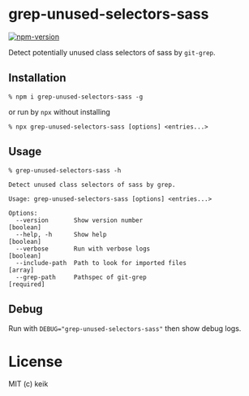 # grep-unused-selectors-sass

[![npm-version](https://img.shields.io/npm/v/grep-unused-selectors-sass.svg?style=flat-square)](https://npmjs.org/package/grep-unused-selectors-sass)

Detect potentially unused class selectors of sass by `git-grep`.


## Installation

```
% npm i grep-unused-selectors-sass -g
```

or run by `npx` without installing

```
% npx grep-unused-selectors-sass [options] <entries...>
```


## Usage

```
% grep-unused-selectors-sass -h

Detect unused class selectors of sass by grep.

Usage: grep-unused-selectors-sass [options] <entries...>

Options:
  --version       Show version number                                  [boolean]
  --help, -h      Show help                                            [boolean]
  --verbose       Run with verbose logs                                [boolean]
  --include-path  Path to look for imported files                        [array]
  --grep-path     Pathspec of git-grep                                [required]
```


## Debug

Run with `DEBUG="grep-unused-selectors-sass"` then show debug logs.


# License

MIT (c) keik
